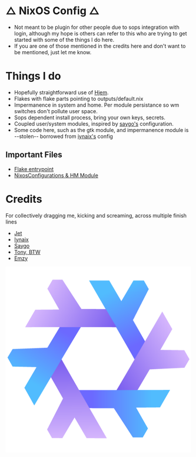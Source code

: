 # △ NixOS Config △
- Not meant to be plugin for other people due to sops integration with login, although my hope is others can refer to this who are trying to get started with some of the things I do here.
- If you are one of those mentioned in the credits here and don't want to be mentioned, just let me know.

# Things I do
- Hopefully straightforward use of [Hjem](https://github.com/feel-co/hjem).
- Flakes with flake parts pointing to outputs/default.nix
- Impermanence in system and home. Per module persistance so wm switches don't pollute user space.
- Sops dependent install process, bring your own keys, secrets.
- Coupled user/system modules, inspired by [saygo's](https://github.com/saygo-png/nixos) configuration.
- Some code here, such as the gtk module, and impermanence module is --stolen-- borrowed from [iynaix's](https://github.com/iynaix/dotfiles) config

## Important Files
- [Flake entrypoint](flake.nix)
- [NixosConfigurations & HM Module](outputs/nixos-configs.nix)

# Credits
 For collectively dragging me, kicking and screaming, across multiple finish lines
- [Jet](https://github.com/Michael-C-Buckley/home-config)
- [Iynaix](https://github.com/iynaix/dotfiles)
- [Saygo](https://github.com/saygo-png/nixos)
- [Tony, BTW](https://www.tonybtw.com/)
- [Emzy](https://github.com/emzywastaken/dotfiles)

  
[<img src="media/icons/purple-logo.png"/>](Logo)
